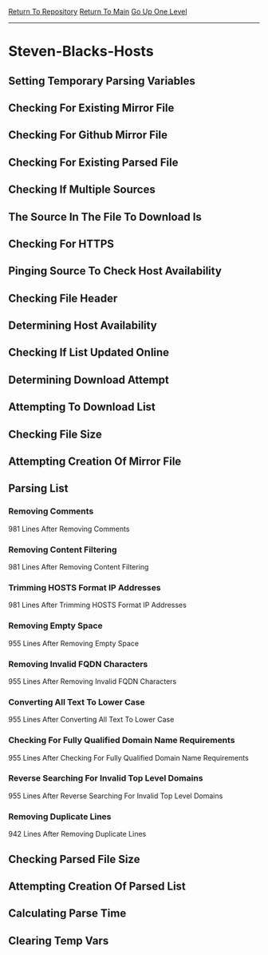 [Return To Repository](https://github.com/deathbybandaid/piholeparser/)
[Return To Main](https://github.com/deathbybandaid/piholeparser/blob/master/RecentRunLogs/Mainlog.md)
[Go Up One Level](https://github.com/deathbybandaid/piholeparser/blob/master/RecentRunLogs/TopLevelScripts/30-Processing-External-Blacklists.md)
____________________________________
# Steven-Blacks-Hosts
## Setting Temporary Parsing Variables
## Checking For Existing Mirror File
## Checking For Github Mirror File
## Checking For Existing Parsed File
## Checking If Multiple Sources
## The Source In The File To Download Is
## Checking For HTTPS
## Pinging Source To Check Host Availability
## Checking File Header
## Determining Host Availability
## Checking If List Updated Online
## Determining Download Attempt
## Attempting To Download List
## Checking File Size
## Attempting Creation Of Mirror File
## Parsing List
### Removing Comments
981 Lines After Removing Comments
### Removing Content Filtering
981 Lines After Removing Content Filtering
### Trimming HOSTS Format IP Addresses
981 Lines After Trimming HOSTS Format IP Addresses
### Removing Empty Space
955 Lines After Removing Empty Space
### Removing Invalid FQDN Characters
955 Lines After Removing Invalid FQDN Characters
### Converting All Text To Lower Case
955 Lines After Converting All Text To Lower Case
### Checking For Fully Qualified Domain Name Requirements
955 Lines After Checking For Fully Qualified Domain Name Requirements
### Reverse Searching For Invalid Top Level Domains
955 Lines After Reverse Searching For Invalid Top Level Domains
### Removing Duplicate Lines
942 Lines After Removing Duplicate Lines
## Checking Parsed File Size
## Attempting Creation Of Parsed List
## Calculating Parse Time
## Clearing Temp Vars

